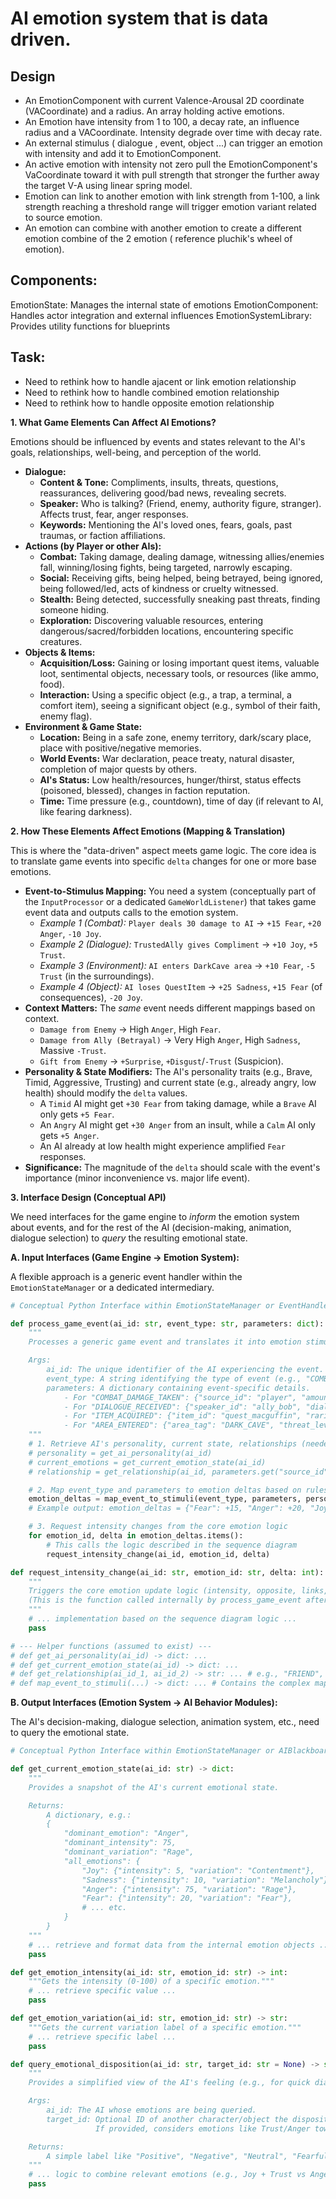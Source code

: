 # AI emotion system that is data driven.

## Design
- An EmotionComponent with current Valence-Arousal 2D coordinate (VACoordinate) and a radius. An array holding active emotions.
- An Emotion have intensity from 1 to 100, a decay rate, an influence radius and a VACoordinate. Intensity degrade over time with decay rate.
- An external stimulus ( dialogue , event, object ...) can trigger an emotion with intensity and add it to EmotionComponent.
- An active emotion with intensity not zero pull the EmotionComponent's VaCoordinate toward it with pull strength that stronger the further away the target V-A using linear spring model.
- Emotion can link to another emotion with link strength from 1-100, a link strength reaching a threshold range will trigger emotion variant related to source emotion.
- An emotion can combine with another emotion to create a different emotion combine of the 2 emotion ( reference pluchik's wheel of emotion). 

## Components:
EmotionState: Manages the internal state of emotions
EmotionComponent: Handles actor integration and external influences
EmotionSystemLibrary: Provides utility functions for blueprints

## Task:
- Need to rethink how to handle ajacent or link emotion relationship
- Need to rethink how to handle combined emotion relationship
- Need to rethink how to handle opposite emotion relationship

**1. What Game Elements Can Affect AI Emotions?**

Emotions should be influenced by events and states relevant to the AI's goals, relationships, well-being, and perception of the world.

* **Dialogue:**
    * **Content & Tone:** Compliments, insults, threats, questions, reassurances, delivering good/bad news, revealing secrets.
    * **Speaker:** Who is talking? (Friend, enemy, authority figure, stranger). Affects trust, fear, anger responses.
    * **Keywords:** Mentioning the AI's loved ones, fears, goals, past traumas, or faction affiliations.
* **Actions (by Player or other AIs):**
    * **Combat:** Taking damage, dealing damage, witnessing allies/enemies fall, winning/losing fights, being targeted, narrowly escaping.
    * **Social:** Receiving gifts, being helped, being betrayed, being ignored, being followed/led, acts of kindness or cruelty witnessed.
    * **Stealth:** Being detected, successfully sneaking past threats, finding someone hiding.
    * **Exploration:** Discovering valuable resources, entering dangerous/sacred/forbidden locations, encountering specific creatures.
* **Objects & Items:**
    * **Acquisition/Loss:** Gaining or losing important quest items, valuable loot, sentimental objects, necessary tools, or resources (like ammo, food).
    * **Interaction:** Using a specific object (e.g., a trap, a terminal, a comfort item), seeing a significant object (e.g., symbol of their faith, enemy flag).
* **Environment & Game State:**
    * **Location:** Being in a safe zone, enemy territory, dark/scary place, place with positive/negative memories.
    * **World Events:** War declaration, peace treaty, natural disaster, completion of major quests by others.
    * **AI's Status:** Low health/resources, hunger/thirst, status effects (poisoned, blessed), changes in faction reputation.
    * **Time:** Time pressure (e.g., countdown), time of day (if relevant to AI, like fearing darkness).

**2. How These Elements Affect Emotions (Mapping & Translation)**

This is where the "data-driven" aspect meets game logic. The core idea is to translate game events into specific `delta` changes for one or more base emotions.

* **Event-to-Stimulus Mapping:** You need a system (conceptually part of the `InputProcessor` or a dedicated `GameWorldListener`) that takes game event data and outputs calls to the emotion system.
    * *Example 1 (Combat):* `Player deals 30 damage to AI` -> `+15 Fear`, `+20 Anger`, `-10 Joy`.
    * *Example 2 (Dialogue):* `TrustedAlly gives Compliment` -> `+10 Joy`, `+5 Trust`.
    * *Example 3 (Environment):* `AI enters DarkCave area` -> `+10 Fear`, `-5 Trust` (in the surroundings).
    * *Example 4 (Object):* `AI loses QuestItem` -> `+25 Sadness`, `+15 Fear` (of consequences), `-20 Joy`.
* **Context Matters:** The *same* event needs different mappings based on context.
    * `Damage from Enemy` -> High `Anger`, High `Fear`.
    * `Damage from Ally (Betrayal)` -> Very High `Anger`, High `Sadness`, Massive `-Trust`.
    * `Gift from Enemy` -> `+Surprise`, `+Disgust`/`-Trust` (Suspicion).
* **Personality & State Modifiers:** The AI's personality traits (e.g., Brave, Timid, Aggressive, Trusting) and current state (e.g., already angry, low health) should modify the `delta` values.
    * A `Timid` AI might get `+30 Fear` from taking damage, while a `Brave` AI only gets `+5 Fear`.
    * An `Angry` AI might get `+30 Anger` from an insult, while a `Calm` AI only gets `+5 Anger`.
    * An AI already at low health might experience amplified `Fear` responses.
* **Significance:** The magnitude of the `delta` should scale with the event's importance (minor inconvenience vs. major life event).

**3. Interface Design (Conceptual API)**

We need interfaces for the game engine to *inform* the emotion system about events, and for the rest of the AI (decision-making, animation, dialogue selection) to *query* the resulting emotional state.

**A. Input Interfaces (Game Engine -> Emotion System):**

A flexible approach is a generic event handler within the `EmotionStateManager` or a dedicated intermediary.

```python
# Conceptual Python Interface within EmotionStateManager or EventHandler

def process_game_event(ai_id: str, event_type: str, parameters: dict):
    """
    Processes a generic game event and translates it into emotion stimuli.

    Args:
        ai_id: The unique identifier of the AI experiencing the event.
        event_type: A string identifying the type of event (e.g., "COMBAT_DAMAGE_TAKEN", "DIALOGUE_RECEIVED", "ITEM_ACQUIRED").
        parameters: A dictionary containing event-specific details.
            - For "COMBAT_DAMAGE_TAKEN": {"source_id": "player", "amount": 30, "is_critical": False, "weapon_type": "sword"}
            - For "DIALOGUE_RECEIVED": {"speaker_id": "ally_bob", "dialogue_act": "COMPLIMENT", "relationship": "FRIEND", "keywords": ["brave"]}
            - For "ITEM_ACQUIRED": {"item_id": "quest_macguffin", "rarity": "QUEST", "source": "found"}
            - For "AREA_ENTERED": {"area_tag": "DARK_CAVE", "threat_level": "HIGH"}
    """
    # 1. Retrieve AI's personality, current state, relationships (needed for context)
    # personality = get_ai_personality(ai_id)
    # current_emotions = get_current_emotion_state(ai_id)
    # relationship = get_relationship(ai_id, parameters.get("source_id") or parameters.get("speaker_id"))

    # 2. Map event_type and parameters to emotion deltas based on rules, context, personality
    emotion_deltas = map_event_to_stimuli(event_type, parameters, personality, current_emotions, relationship)
    # Example output: emotion_deltas = {"Fear": +15, "Anger": +20, "Joy": -10}

    # 3. Request intensity changes from the core emotion logic
    for emotion_id, delta in emotion_deltas.items():
        # This calls the logic described in the sequence diagram
        request_intensity_change(ai_id, emotion_id, delta)

def request_intensity_change(ai_id: str, emotion_id: str, delta: int):
    """
    Triggers the core emotion update logic (intensity, opposite, links, combinations).
    (This is the function called internally by process_game_event after mapping)
    """
    # ... implementation based on the sequence diagram logic ...
    pass

# --- Helper functions (assumed to exist) ---
# def get_ai_personality(ai_id) -> dict: ...
# def get_current_emotion_state(ai_id) -> dict: ...
# def get_relationship(ai_id_1, ai_id_2) -> str: ... # e.g., "FRIEND", "ENEMY", "NEUTRAL"
# def map_event_to_stimuli(...) -> dict: ... # Contains the complex mapping logic
```

**B. Output Interfaces (Emotion System -> AI Behavior Modules):**

The AI's decision-making, dialogue selection, animation system, etc., need to query the emotional state.

```python
# Conceptual Python Interface within EmotionStateManager or AIBlackboard

def get_current_emotion_state(ai_id: str) -> dict:
    """
    Provides a snapshot of the AI's current emotional state.

    Returns:
        A dictionary, e.g.:
        {
            "dominant_emotion": "Anger",
            "dominant_intensity": 75,
            "dominant_variation": "Rage",
            "all_emotions": {
                "Joy": {"intensity": 5, "variation": "Contentment"},
                "Sadness": {"intensity": 10, "variation": "Melancholy"},
                "Anger": {"intensity": 75, "variation": "Rage"},
                "Fear": {"intensity": 20, "variation": "Fear"},
                # ... etc.
            }
        }
    """
    # ... retrieve and format data from the internal emotion objects ...
    pass

def get_emotion_intensity(ai_id: str, emotion_id: str) -> int:
    """Gets the intensity (0-100) of a specific emotion."""
    # ... retrieve specific value ...
    pass

def get_emotion_variation(ai_id: str, emotion_id: str) -> str:
    """Gets the current variation label of a specific emotion."""
    # ... retrieve specific label ...
    pass

def query_emotional_disposition(ai_id: str, target_id: str = None) -> str:
    """
    Provides a simplified view of the AI's feeling (e.g., for quick dialogue checks).

    Args:
        ai_id: The AI whose emotions are being queried.
        target_id: Optional ID of another character/object the disposition is towards.
                   If provided, considers emotions like Trust/Anger towards that target.

    Returns:
        A simple label like "Positive", "Negative", "Neutral", "Fearful", "Angry", "Mixed".
    """
    # ... logic to combine relevant emotions (e.g., Joy + Trust vs Anger + Fear + Disgust) ...
    pass
```
